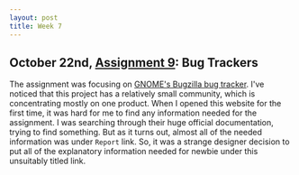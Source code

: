 ```yaml
---
layout: post
title: Week 7
---
```



## October 22nd, [Assignment 9](http://www.compsci.hunter.cuny.edu/~sweiss/course_materials/cs_ossd/assignments/assignment_09_bug_trackers.pdf): Bug Trackers

The assignment was focusing on [GNOME's Bugzilla bug tracker](https://bugzilla.gnome.org/buglist.cgi?quicksearch=GNOME%20Accessibility%20Bugs). I've noticed that this project has a relatively small community, which is concentrating mostly on one product. When I opened this website for the first time, it was hard for me to find any information needed for the assignment. I was searching through their huge official documentation, trying to find something. But as it turns out, almost all of the needed information was under `Report` link. So, it was a strange designer decision to put all of the explanatory information needed for newbie under this unsuitably titled link.
